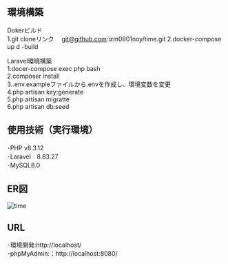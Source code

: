 ## 環境構築  
Dokerビルド<br>
1.git cloneリンク 　git@github.com:izm0801noy/time.git
2.docker-compose up d -build  
  
Laravel環境構築<br>
1.docer-compose exec php bash  
2.composer install  
3..env.exampleファイルから.envを作成し、環境変数を変更  
4.php artisan key:generate  
5.php artisan migratte  
6.php artisan db:seed  
  
## 使用技術（実行環境）  
･PHP v8.3.12   
･Laravel　8.83.27  
･MySQL8.0  


  
## ER図
![time](https://github.com/user-attachments/assets/8e3266d0-d2f7-4fd8-9bed-7027c1f60f48)


## URL  
･環境開発:http://localhost/  
･phpMyAdmin:：http://localhost:8080/  
